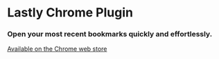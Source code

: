 # Lastly Chrome Plugin

### Open your most recent bookmarks quickly and effortlessly.  

[Available on the Chrome web store](https://chrome.google.com/webstore/detail/lastly/icodgcmfhocjnapomohfapbjaaecjmjh?hl=en-US&gl=US)
